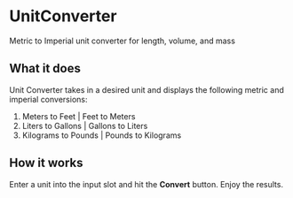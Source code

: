 # UnitConverter
Metric to Imperial unit converter for length, volume, and mass

## What it does
Unit Converter takes in a desired unit and displays the following metric and imperial conversions:
1. Meters to Feet | Feet to Meters
2. Liters to Gallons | Gallons to Liters
3. Kilograms to Pounds | Pounds to Kilograms

## How it works
Enter a unit into the input slot and hit the **Convert** button. Enjoy the results.
